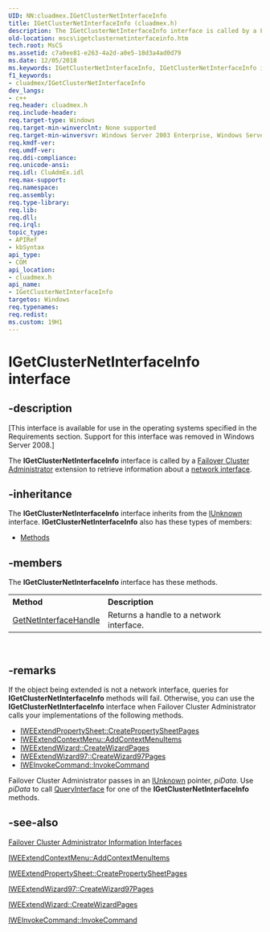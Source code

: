 ```yaml
---
UID: NN:cluadmex.IGetClusterNetInterfaceInfo
title: IGetClusterNetInterfaceInfo (cluadmex.h)
description: The IGetClusterNetInterfaceInfo interface is called by a Failover Cluster Administrator extension to retrieve information about a network interface.
old-location: mscs\igetclusternetinterfaceinfo.htm
tech.root: MsCS
ms.assetid: c7a0ee81-e263-4a2d-a0e5-18d3a4ad0d79
ms.date: 12/05/2018
ms.keywords: IGetClusterNetInterfaceInfo, IGetClusterNetInterfaceInfo interface [Failover Cluster], IGetClusterNetInterfaceInfo interface [Failover Cluster],described, _wolf_igetclusternetinterfaceinfo, cluadmex/IGetClusterNetInterfaceInfo, mscs.igetclusternetinterfaceinfo
f1_keywords:
- cluadmex/IGetClusterNetInterfaceInfo
dev_langs:
- c++
req.header: cluadmex.h
req.include-header: 
req.target-type: Windows
req.target-min-winverclnt: None supported
req.target-min-winversvr: Windows Server 2003 Enterprise, Windows Server 2003 Datacenter
req.kmdf-ver: 
req.umdf-ver: 
req.ddi-compliance: 
req.unicode-ansi: 
req.idl: CluAdmEx.idl
req.max-support: 
req.namespace: 
req.assembly: 
req.type-library: 
req.lib: 
req.dll: 
req.irql: 
topic_type:
- APIRef
- kbSyntax
api_type:
- COM
api_location:
- cluadmex.h
api_name:
- IGetClusterNetInterfaceInfo
targetos: Windows
req.typenames: 
req.redist: 
ms.custom: 19H1
---
```


# IGetClusterNetInterfaceInfo interface


## -description


<p class="CCE_Message">[This interface is available for use in the operating systems specified in the Requirements 
    section. Support for this interface was removed in Windows Server 2008.]

The <b>IGetClusterNetInterfaceInfo</b> interface 
    is called by a <a href="https://docs.microsoft.com/previous-versions/windows/desktop/mscs/cluster-administrator">Failover Cluster Administrator</a> 
    extension to retrieve information about a 
    <a href="https://docs.microsoft.com/previous-versions/windows/desktop/mscs/network-interfaces">network interface</a>.


## -inheritance

The <b xmlns:loc="http://microsoft.com/wdcml/l10n">IGetClusterNetInterfaceInfo</b> interface inherits from the <a href="https://docs.microsoft.com/windows/desktop/api/unknwn/nn-unknwn-iunknown">IUnknown</a> interface. <b>IGetClusterNetInterfaceInfo</b> also has these types of members:
<ul>
<li><a href="https://docs.microsoft.com/">Methods</a></li>
</ul>

## -members

The <b>IGetClusterNetInterfaceInfo</b> interface has these methods.
<table class="members" id="memberListMethods">
<tr>
<th align="left" width="37%">Method</th>
<th align="left" width="63%">Description</th>
</tr>
<tr data="declared;">
<td align="left" width="37%">
<a href="https://docs.microsoft.com/previous-versions/windows/desktop/api/cluadmex/nf-cluadmex-igetclusternetinterfaceinfo-getnetinterfacehandle">GetNetInterfaceHandle</a>
</td>
<td align="left" width="63%">
Returns a handle to a network interface.

</td>
</tr>
</table> 


## -remarks



If the object being extended is not a network interface, queries for 
     <b>IGetClusterNetInterfaceInfo</b> methods will 
     fail. Otherwise, you can use the 
     <b>IGetClusterNetInterfaceInfo</b> interface when 
     Failover Cluster Administrator calls your implementations of the following methods.

<ul>
<li>
<a href="https://docs.microsoft.com/previous-versions/windows/desktop/api/cluadmex/nf-cluadmex-iweextendpropertysheet-createpropertysheetpages">IWEExtendPropertySheet::CreatePropertySheetPages</a>
</li>
<li>
<a href="https://docs.microsoft.com/previous-versions/windows/desktop/api/cluadmex/nf-cluadmex-iweextendcontextmenu-addcontextmenuitems">IWEExtendContextMenu::AddContextMenuItems</a>
</li>
<li>
<a href="https://docs.microsoft.com/previous-versions/windows/desktop/api/cluadmex/nf-cluadmex-iweextendwizard-createwizardpages">IWEExtendWizard::CreateWizardPages</a>
</li>
<li>
<a href="https://docs.microsoft.com/previous-versions/windows/desktop/api/cluadmex/nf-cluadmex-iweextendwizard97-createwizard97pages">IWEExtendWizard97::CreateWizard97Pages</a>
</li>
<li>
<a href="https://docs.microsoft.com/previous-versions/windows/desktop/api/cluadmex/nf-cluadmex-iweinvokecommand-invokecommand">IWEInvokeCommand::InvokeCommand</a>
</li>
</ul>
Failover Cluster Administrator passes in an <a href="https://docs.microsoft.com/windows/desktop/api/unknwn/nn-unknwn-iunknown">IUnknown</a> pointer, 
     <i>piData</i>. Use <i>piData</i> to call 
     <a href="https://docs.microsoft.com/windows/desktop/api/unknwn/nf-unknwn-iunknown-queryinterface(q_)">QueryInterface</a> for one of the 
     <b>IGetClusterNetInterfaceInfo</b> methods.




## -see-also




<a href="https://docs.microsoft.com/previous-versions/windows/desktop/mscs/cluster-administrator-information-interfaces">Failover Cluster Administrator Information Interfaces</a>



<a href="https://docs.microsoft.com/previous-versions/windows/desktop/api/cluadmex/nf-cluadmex-iweextendcontextmenu-addcontextmenuitems">IWEExtendContextMenu::AddContextMenuItems</a>



<a href="https://docs.microsoft.com/previous-versions/windows/desktop/api/cluadmex/nf-cluadmex-iweextendpropertysheet-createpropertysheetpages">IWEExtendPropertySheet::CreatePropertySheetPages</a>



<a href="https://docs.microsoft.com/previous-versions/windows/desktop/api/cluadmex/nf-cluadmex-iweextendwizard97-createwizard97pages">IWEExtendWizard97::CreateWizard97Pages</a>



<a href="https://docs.microsoft.com/previous-versions/windows/desktop/api/cluadmex/nf-cluadmex-iweextendwizard-createwizardpages">IWEExtendWizard::CreateWizardPages</a>



<a href="https://docs.microsoft.com/previous-versions/windows/desktop/api/cluadmex/nf-cluadmex-iweinvokecommand-invokecommand">IWEInvokeCommand::InvokeCommand</a>
 

 

